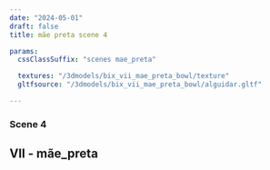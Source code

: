 ```yaml
---
date: "2024-05-01"
draft: false
title: mãe preta scene 4

params:
  cssClassSuffix: "scenes mae_preta"

  textures: "/3dmodels/bix_vii_mae_preta_bowl/texture"
  gltfsource: "/3dmodels/bix_vii_mae_preta_bowl/alguidar.gltf"

---
```

### Scene 4
## VII - mãe_preta
<canvas id="c"></canvas>
